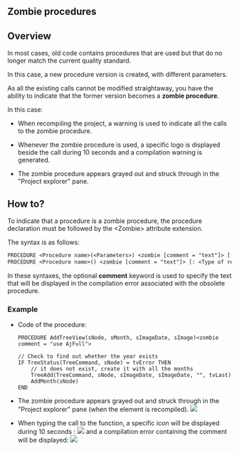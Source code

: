
## Zombie procedures
			

<a name="NOTE1"></a>
<a name="NOTE1_1"></a>


## Overview
<a name="overview_ELTTEXTE000093"></a>
In most cases, old code contains procedures that are used but that do no longer match the current quality standard.

In this case, a new procedure version is created, with different parameters.

As all the existing calls cannot be modified straightaway, you have the ability to indicate that the former version becomes a **zombie procedure**. 

In this case: 

- When recompiling the project, a warning is used to indicate all the calls to the zombie procedure. 

- Whenever the zombie procedure is used, a specific logo is displayed beside the call during 10 seconds and a compilation warning is generated.

- The zombie procedure appears grayed out and struck through in the "Project explorer" pane. 




<a name="NOTE2"></a>
<a name="NOTE2_1"></a>


## How to?
<a name="how_ELTTEXTE000117"></a>
To indicate that a procedure is a zombie procedure, the procedure declaration must be followed by the &lt;Zombie&gt; attribute extension. 

The syntax is as follows: 

```txt
PROCEDURE <Procedure name>(<Parameters>) <zombie [comment = "text"]> [: <Type of return>]
PROCEDURE <Procedure name>() <zombie [comment = "text"]> [: <Type of return>]
```

In these syntaxes, the optional **comment** keyword is used to specify the text that will be displayed in the compilation error associated with the obsolete procedure. 


### Example
<a name="example_ELTPARAGRAPHE000036"></a>

- Code of the procedure: 
	
	```wl
	PROCEDURE AddTreeView(sNode, sMonth, sImageDate, sImage)<zombie comment = "use AjFull">
	
	// Check to find out whether the year exists
	IF TreeStatus(TreeCommand, sNode) = tvError THEN
		// it does not exist, create it with all the months
		TreeAdd(TreeCommand, sNode, sImageDate, sImageDate, "", tvLast)
		AddMonth(sNode)
	END
	```


- The zombie procedure appears grayed out and struck through in the "Project explorer" pane (when the element is recompiled). ![](https://doc.pcsoft.fr/en-US/images/image.awp?langid=3&name=proc_zombie_3.gif)


- When typing the call to the function, a specific icon will be displayed during 10 seconds : ![](https://doc.pcsoft.fr/en-US/images/image.awp?langid=3&name=Proc_zombie_1.gif)
 and a compilation error containing the comment will be displayed: ![](https://doc.pcsoft.fr/en-US/images/image.awp?langid=3&name=Proc_zombie_2.gif)






